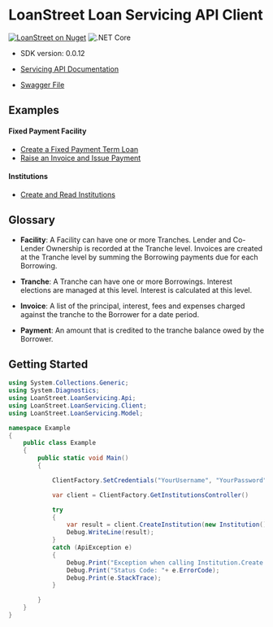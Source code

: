 
# LoanStreet Loan Servicing API Client 

[![LoanStreet on Nuget](https://img.shields.io/nuget/v/LoanStreet.LoanServicing?color=419572&style=plastic)](https://www.nuget.org/packages/LoanStreet.LoanServicing/)
![.NET Core](https://github.com/loanstreet-usa/LoanServicingAPI-Client/workflows/.NET%20Core/badge.svg)

- SDK version: 0.0.12

- [Servicing API Documentation](https://api.loan-street.com/docs/index.html)
- [Swagger File](https://api.loan-street.com:8443/v1/api-docs)

## Examples

#### Fixed Payment Facility

- [Create a Fixed Payment Term Loan](src/LoanStreet.LoanServicing.Examples/FixedPaymentFacility/Originate.cs)
- [Raise an Invoice and Issue Payment](src/LoanStreet.LoanServicing.Examples/FixedPaymentFacility/RaiseInvoiceAndIssuePayment.cs)

#### Institutions

- [Create and Read Institutions](src/LoanStreet.LoanServicing.Examples/Institutions/CreateInstitution.cs)


## Glossary

* **Facility**: A Facility can have one or more Tranches. Lender and Co-Lender Ownership is recorded at the Tranche level. Invoices are created at the Tranche level by summing the Borrowing payments due for each Borrowing.

* **Tranche**: A Tranche can have one or more Borrowings. Interest elections are managed at this level. Interest is calculated at this level.

* **Invoice**: A list of the principal, interest, fees and expenses charged against the tranche to the Borrower for a date period.

* **Payment**: An amount that is credited to the tranche balance owed by the Borrower.

<a name="getting-started"></a>
## Getting Started
```csharp
using System.Collections.Generic;
using System.Diagnostics;
using LoanStreet.LoanServicing.Api;
using LoanStreet.LoanServicing.Client;
using LoanStreet.LoanServicing.Model;

namespace Example
{
    public class Example
    {
        public static void Main()
        {

            ClientFactory.SetCredentials("YourUsername", "YourPassword");

            var client = ClientFactory.GetInstitutionsController()

            try
            {
                var result = client.CreateInstitution(new Institution());
                Debug.WriteLine(result);
            }
            catch (ApiException e)
            {
                Debug.Print("Exception when calling Institution.Create: " + e.Message );
                Debug.Print("Status Code: "+ e.ErrorCode);
                Debug.Print(e.StackTrace);
            }

        }
    }
}
```


